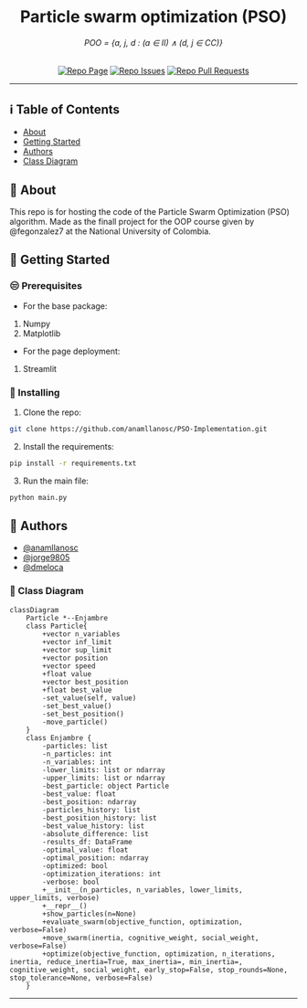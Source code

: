 <h1 align="center">Particle swarm optimization (PSO)</h1>
<div align="center">
    
###### POO = {a, j, d : (a $\in$ II) $\land$ (d, j $\in$ CC)}
[![Repo Page](https://img.shields.io/badge/GitHub-Page-blue?style=plastic&logo=github)](https://anamllanosc.github.io/PSO-Implementation/)
[![Repo Issues](https://img.shields.io/github/issues/anamllanosc/PSO-Implementation?style=plastic)](https://github.com/anamllanosc/PSO-Implementation/issues)
[![Repo Pull Requests](https://img.shields.io/github/issues-pr/anamllanosc/PSO-Implementation?style=plastic)](https://github.com/anamllanosc/PSO-Implementation/pulls)
</div>

----
## ℹ️ Table of Contents

- [About](#about)
- [Getting Started](#getting_started)
- [Authors](#authors)
- [Class Diagram](#diagram)

## 📂 About <a name = "about"></a>
This repo is for hosting the code of the Particle Swarm Optimization (PSO) algorithm. 
Made as the finall project for the OOP course given by @fegonzalez7 at the 
National University of Colombia.

## 👾 Getting Started <a name = "getting_started"></a>

### 😒 Prerequisites 
- For the base package:
1. Numpy
2. Matplotlib

- For the page deployment:
1. Streamlit

### 🎩 Installing 
1. Clone the repo:
```bash
git clone https://github.com/anamllanosc/PSO-Implementation.git
```
2. Install the requirements:
```bash
pip install -r requirements.txt
```
3. Run the main file:
```bash
python main.py
```

## 🤵 Authors <a name = "authors"></a>

- [@anamllanosc](https://github.com/anamllanosc)
- [@jorge9805](https://github.com/jorge9805)
- [@dmeloca](https://github.com/dmeloca)

### 📰 Class Diagram <a name="diagram"></a>
```mermaid
classDiagram
    Particle *--Enjambre
    class Particle{
        +vector n_variables
        +vector inf_limit
        +vector sup_limit
        +vector position
        +vector speed
        +float value
        +vector best_position
        +float best_value
        -set_value(self, value)
        -set_best_value()
        -set_best_position()
        -move_particle()
    }
    class Enjambre {
        -particles: list
        -n_particles: int
        -n_variables: int
        -lower_limits: list or ndarray
        -upper_limits: list or ndarray
        -best_particle: object Particle
        -best_value: float
        -best_position: ndarray
        -particles_history: list
        -best_position_history: list
        -best_value_history: list
        -absolute_difference: list
        -results_df: DataFrame
        -optimal_value: float
        -optimal_position: ndarray
        -optimized: bool
        -optimization_iterations: int
        -verbose: bool
        +__init__(n_particles, n_variables, lower_limits, upper_limits, verbose)
        +__repr__()
        +show_particles(n=None)
        +evaluate_swarm(objective_function, optimization, verbose=False)
        +move_swarm(inertia, cognitive_weight, social_weight, verbose=False)
        +optimize(objective_function, optimization, n_iterations, inertia, reduce_inertia=True, max_inertia=, min_inertia=, cognitive_weight, social_weight, early_stop=False, stop_rounds=None, stop_tolerance=None, verbose=False)
    }

```
--------

